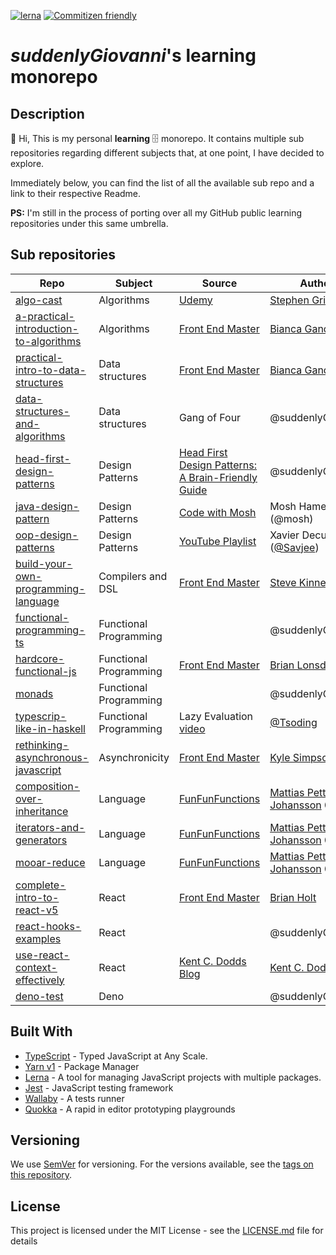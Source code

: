 [![lerna](https://img.shields.io/badge/maintained%20with-lerna-cc00ff.svg)](https://lerna.js.org/)
[![Commitizen friendly](https://img.shields.io/badge/commitizen-friendly-brightgreen.svg)](http://commitizen.github.io/cz-cli/)

# _suddenlyGiovanni_'s learning monorepo

## Description

👋 Hi, This is my personal **learning** 🗄 monorepo.
It contains multiple sub repositories regarding different subjects that, at one point, I have decided to explore.

Immediately below, you can find the list of all the available sub repo and a link to their respective Readme.

**PS:** I'm still in the process of porting over all my GitHub public learning repositories under this same umbrella.

## Sub repositories

| Repo                                     | Subject                | Source                                                                                                                   | Author                                                       |
| ---------------------------------------- | ---------------------- | ------------------------------------------------------------------------------------------------------------------------ | ------------------------------------------------------------ |
| [algo-cast]                              | Algorithms             | [Udemy](https://www.udemy.com/course/coding-interview-bootcamp-algorithms-and-data-structure/)                           | [Stephen Grider]                                             |
| [a-practical-introduction-to-algorithms] | Algorithms             | [Front End Master](https://frontendmasters.com/courses/practical-algorithms/)                                            | [Bianca Gandolfo]                                            |
| [practical-intro-to-data-structures]     | Data structures        | [Front End Master](https://frontendmasters.com/courses/data-structures-interviews/)                                      | [Bianca Gandolfo]                                            |
| [data-structures-and-algorithms]         | Data structures        | Gang of Four                                                                                                             | @suddenlyGiovanni                                            |
| [head-first-design-patterns]             | Design Patterns        | [Head First Design Patterns: A Brain-Friendly Guide](https://www.oreilly.com/library/view/head-first-design/0596007124/) | @suddenlyGiovanni                                            |
| [java-design-pattern]                    | Design Patterns        | [Code with Mosh](https://codewithmosh.com/courses/enrolled/733596)                                                       | Mosh Hamedani (@mosh)                                        |
| [oop-design-patterns]                    | Design Patterns        | [YouTube Playlist](https://www.youtube.com/playlist?list=PLzvRQMJ9HDiSk1pnrKewLklYfCdu9Qjhy)                             | Xavier Decuyper ([@Savjee](Savjehttps://github.com/Savjeee)) |
| [build-your-own-programming-language]    | Compilers and DSL      | [Front End Master](https://frontendmasters.com/courses/programming-language/)                                            | [Steve Kinney]                                               |
| [functional-programming-ts]              | Functional Programming |                                                                                                                          | @suddenlyGiovanni                                            |
| [hardcore-functional-js]                 | Functional Programming | [Front End Master](https://frontendmasters.com/courses/hardcore-js-v2/)                                                  | [Brian Lonsdorf]                                             |
| [monads]                                 | Functional Programming |                                                                                                                          | @suddenlyGiovanni                                            |
| [typescrip-like-in-haskell]              | Functional Programming | Lazy Evaluation [video](https://youtu.be/E5yAoMaVCp0)                                                                    | [@Tsoding](https://github.com/tsoding)                       |
| [rethinking-asynchronous-javascript]     | Asynchronicity         | [Front End Master](https://frontendmasters.com/courses/rethinking-async-js/)                                             | [Kyle Simpson]                                               |
| [composition-over-inheritance]           | Language               | [FunFunFunctions](https://youtu.be/wfMtDGfHWpA)                                                                          | [Mattias Petter Johansson] @MPJ                              |
| [iterators-and-generators]               | Language               | [FunFunFunctions](https://github.com/mpj/funfuniterators)                                                                | [Mattias Petter Johansson] @MPJ                              |
| [mooar-reduce]                           | Language               | [FunFunFunctions](https://youtu.be/1DMolJ2FrNY)                                                                          | [Mattias Petter Johansson] @MPJ                              |
| [complete-intro-to-react-v5]             | React                  | [Front End Master](https://frontendmasters.com/courses/complete-react-v5/)                                               | [Brian Holt]                                                 |
| [react-hooks-examples]                   | React                  |                                                                                                                          | @suddenlyGiovanni                                            |
| [use-react-context-effectively]          | React                  | [Kent C. Dodds Blog](https://kentcdodds.com/blog/how-to-use-react-context-effectively)                                   | [Kent C. Dodds]                                              |
| [deno-test]                              | Deno                   |                                                                                                                          | @suddenlyGiovanni                                            |

## Built With

- [TypeScript] - Typed JavaScript at Any Scale.
- [Yarn v1] - Package Manager
- [Lerna] - A tool for managing JavaScript projects with multiple packages.
- [Jest] - JavaScript testing framework
- [Wallaby] - A tests runner
- [Quokka] - A rapid in editor prototyping playgrounds

## Versioning

We use [SemVer](http://semver.org/) for versioning. For the versions available, see the [tags on this repository](https://github.com/your/project/tags).

## License

This project is licensed under the MIT License - see the [LICENSE.md] file for details

[//]: # "These are reference links used in the body of this note and get stripped out when the markdown processor does its job. There is no need to format nicely because it shouldn't be seen. Thanks SO - http://stackoverflow.com/questions/4823468/store-comments-in-markdown-syntax"
[typescript]: https://www.typescriptlang.org
[yarn v1]: https://classic.yarnpkg.com/lang/en/
[lerna]: https://lerna.js.org
[license.md]: ./LICENSE.md
[jest]: https://jestjs.io
[wallaby]: https://wallabyjs.com
[quokka]: https://quokkajs.com/docs/index.html
[//]: # 'Repos'
[a-practical-introduction-to-algorithms]: ./packages/a-practical-introduction-to-algorithms/
[practical-intro-to-data-structures]: ./packages/practical-intro-to-data-structures/
[algo-cast]: ./packages/algo-cast/
[build-your-own-programming-language]: ./packages/build-your-own-programming-language/
[complete-intro-to-react-v5]: ./packages/complete-intro-to-react-v5/
[head-first-design-patterns]: ./packages/head-first-design-patterns/
[rethinking-asynchronous-javascript]: ./packages/rethinking-asynchronous-javascript/
[composition-over-inheritance]: ./packages/composition-over-inheritance/
[data-structures-and-algorithms]: ./packages/data-structures-and-algorithms/
[deno-test]: ./packages/deno-test/
[functional-programming-ts]: ./packages/functional-programming-ts/
[hardcore-functional-js]: ./packages/hardcore-functional-js/
[iterators-and-generators]: ./packages/iterators-and-generators/
[java-design-pattern]: ./packages/java-design-pattern/
[monads]: ./packages/monads/
[mooar-reduce]: ./packages/mooar-reduce/
[oop-design-patterns]: ./packages/oop-design-patterns/
[react-hooks-examples]: ./packages/react-hooks-examples/
[typescrip-like-in-haskell]: ./packages/typescrip-like-in-haskell/
[use-react-context-effectively]: ./packages/use-react-context-effectively/
[//]: # 'Authors'
[bianca gandolfo]: https://github.com/bgando
[steve kinney]: https://github.com/stevekinney
[brian holt]: https://github.com/btholt
[kyle simpson]: https://github.com/getify
[stephen grider]: https://github.com/StephenGrider
[mattias petter johansson]: https://github.com/mpj
[brian lonsdorf]: https://github.com/DrBoolean/
[kent c. dodds]: https://github.com/kentcdodds/
